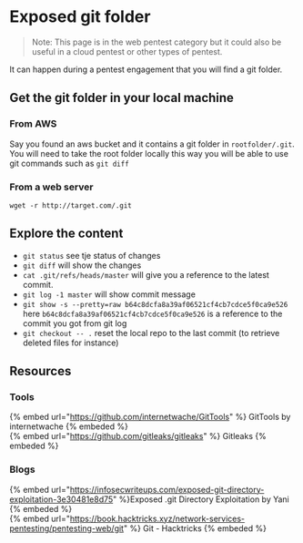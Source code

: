 # Exposed git folder

> Note: This page is in the web pentest category but it could also be useful in a cloud pentest or other types of pentest.  

It can happen during a pentest engagement that you will find a git folder.  

## Get the git folder in your local machine  

### From AWS

Say you found an aws bucket and it contains a git folder in `rootfolder/.git`.  
You will need to take the root folder locally this way you will be able to use git commands such as `git diff`  

### From a web server

`wget -r http://target.com/.git`

## Explore the content

- `git status` see tje status of changes
- `git diff` will show the changes
- `cat .git/refs/heads/master` will give you a reference to the latest commit.  
- `git log -1 master` will show commit message
- `git show -s --pretty=raw b64c8dcfa8a39af06521cf4cb7cdce5f0ca9e526` here `b64c8dcfa8a39af06521cf4cb7cdce5f0ca9e526` is a reference to the commit you got from git log  
- `git checkout -- .` reset the local repo to the last commit (to retrieve deleted files for instance)

## Resources

### Tools

{% embed url="https://github.com/internetwache/GitTools" %} GitTools by internetwache {% embeded %}  
{% embed url="https://github.com/gitleaks/gitleaks" %}  Gitleaks {% embeded %}  

### Blogs

{% embed url="https://infosecwriteups.com/exposed-git-directory-exploitation-3e30481e8d75" %}Exposed .git Directory Exploitation by Yani {% embeded %}  
{% embed url="https://book.hacktricks.xyz/network-services-pentesting/pentesting-web/git" %} Git - Hacktricks {% embeded %}  
